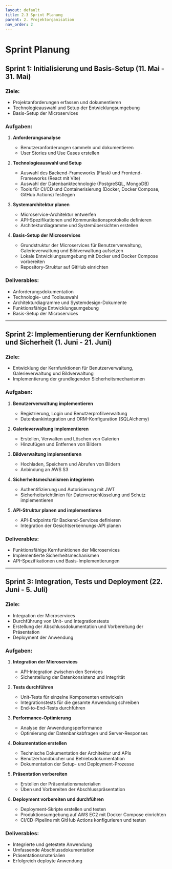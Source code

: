 ```yaml
---
layout: default
title: 2.3 Sprint Planung 
parent: 2. Projektorganisation
nav_order: 2
---
```



# Sprint Planung 

## Sprint 1: Initialisierung und Basis-Setup (11. Mai - 31. Mai)

### Ziele:
- Projektanforderungen erfassen und dokumentieren
- Technologieauswahl und Setup der Entwicklungsumgebung
- Basis-Setup der Microservices

### Aufgaben:
1. **Anforderungsanalyse**
   - Benutzeranforderungen sammeln und dokumentieren
   - User Stories und Use Cases erstellen

2. **Technologieauswahl und Setup**
   - Auswahl des Backend-Frameworks (Flask) und Frontend-Frameworks (React mit Vite)
   - Auswahl der Datenbanktechnologie (PostgreSQL, MongoDB)
   - Tools für CI/CD und Containerisierung (Docker, Docker Compose, GitHub Actions) festlegen

3. **Systemarchitektur planen**
   - Microservice-Architektur entwerfen
   - API-Spezifikationen und Kommunikationsprotokolle definieren
   - Architekturdiagramme und Systemübersichten erstellen

4. **Basis-Setup der Microservices**
   - Grundstruktur der Microservices für Benutzerverwaltung, Galerieverwaltung und Bildverwaltung aufsetzen
   - Lokale Entwicklungsumgebung mit Docker und Docker Compose vorbereiten
   - Repository-Struktur auf GitHub einrichten

### Deliverables:
- Anforderungsdokumentation
- Technologie- und Toolauswahl
- Architekturdiagramme und Systemdesign-Dokumente
- Funktionsfähige Entwicklungsumgebung
- Basis-Setup der Microservices

---

## Sprint 2: Implementierung der Kernfunktionen und Sicherheit (1. Juni - 21. Juni)

### Ziele:
- Entwicklung der Kernfunktionen für Benutzerverwaltung, Galerieverwaltung und Bildverwaltung
- Implementierung der grundlegenden Sicherheitsmechanismen

### Aufgaben:
1. **Benutzerverwaltung implementieren**
   - Registrierung, Login und Benutzerprofilverwaltung
   - Datenbankintegration und ORM-Konfiguration (SQLAlchemy)

2. **Galerieverwaltung implementieren**
   - Erstellen, Verwalten und Löschen von Galerien
   - Hinzufügen und Entfernen von Bildern

3. **Bildverwaltung implementieren**
   - Hochladen, Speichern und Abrufen von Bildern
   - Anbindung an AWS S3

4. **Sicherheitsmechanismen integrieren**
   - Authentifizierung und Autorisierung mit JWT
   - Sicherheitsrichtlinien für Datenverschlüsselung und Schutz implementieren

5. **API-Struktur planen und implementieren**
   - API-Endpoints für Backend-Services definieren
   - Integration der Gesichtserkennungs-API planen

### Deliverables:
- Funktionsfähige Kernfunktionen der Microservices
- Implementierte Sicherheitsmechanismen
- API-Spezifikationen und Basis-Implementierungen

---

## Sprint 3: Integration, Tests und Deployment (22. Juni - 5. Juli)

### Ziele:
- Integration der Microservices
- Durchführung von Unit- und Integrationstests
- Erstellung der Abschlussdokumentation und Vorbereitung der Präsentation
- Deployment der Anwendung

### Aufgaben:
1. **Integration der Microservices**
   - API-Integration zwischen den Services
   - Sicherstellung der Datenkonsistenz und Integrität

2. **Tests durchführen**
   - Unit-Tests für einzelne Komponenten entwickeln
   - Integrationstests für die gesamte Anwendung schreiben
   - End-to-End-Tests durchführen

3. **Performance-Optimierung**
   - Analyse der Anwendungsperformance
   - Optimierung der Datenbankabfragen und Server-Responses

4. **Dokumentation erstellen**
   - Technische Dokumentation der Architektur und APIs
   - Benutzerhandbücher und Betriebsdokumentation
   - Dokumentation der Setup- und Deployment-Prozesse

5. **Präsentation vorbereiten**
   - Erstellen der Präsentationsmaterialien
   - Üben und Vorbereiten der Abschlusspräsentation

6. **Deployment vorbereiten und durchführen**
   - Deployment-Skripte erstellen und testen
   - Produktionsumgebung auf AWS EC2 mit Docker Compose einrichten
   - CI/CD-Pipeline mit GitHub Actions konfigurieren und testen

### Deliverables:
- Integrierte und getestete Anwendung
- Umfassende Abschlussdokumentation
- Präsentationsmaterialien
- Erfolgreich deployte Anwendung